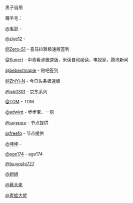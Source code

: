 黑子自用

薅羊毛：

[@韦哥]( https://github.com/zsl119)  -   

[@ziye12](https://github.com/ziye888/JavaScript) -                                 

[@Zero-S1](https://github.com/Zero-S1/xmly_speed) - 喜马拉雅极速版签到

[@Sunert](https://github.com/Sunert/Scripts) - 中青看点极速版，米读自动阅读，电视家，腾讯新闻

[@bebestmaple](https://github.com/bebestmaple/Tieba_Github-Actions) - 贴吧签到

[@ZhiYi-N](https://github.com/ZhiYi-N/Private-Script) - 今日头条极速版

[@lxk0301](https://github.com/LXK9301/jd_scripts/tree/master) - 京东系列

[@TOM](https://github.com/xl2101200) - TOM

[@adwktt](https://github.com/adwktt/adwktt) - 步步宝、一刻

[@sngxpro](https://github.com/sngxpro/proxies) - 节点提供

[@freefq](https://github.com/freefq) - 节点提供

[@坤坤](https://github.com/caixukun112/js) - 

[@age174](https://github.com/age174/-) - age174

[@tsuyoshi727](https://github.com/tsuyoshi727)

[@姐姐](https://github.com/CenBoMin/GithubSync)

[@蔡大佬](https://github.com/caixukun1991)

[@青蛙大佬](https://github.com/smiek2221/scripts)
